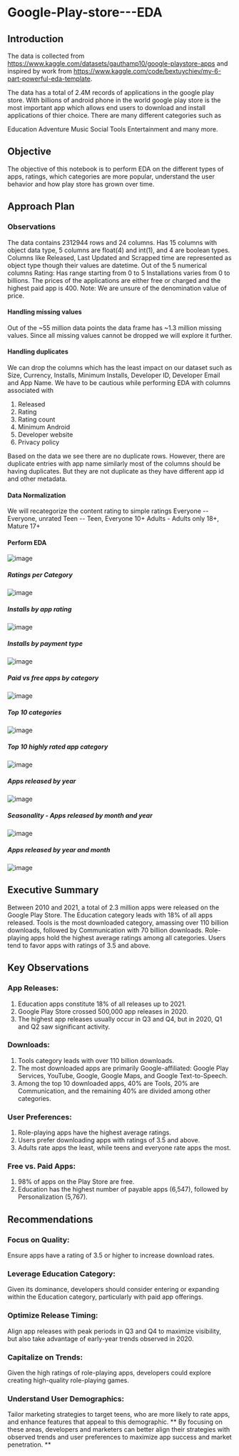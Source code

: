 # Google-Play-store---EDA
## Introduction
The data is collected from https://www.kaggle.com/datasets/gauthamp10/google-playstore-apps and inspired by work from https://www.kaggle.com/code/bextuychiev/my-6-part-powerful-eda-template.

The data has a total of 2.4M records of applications in the google play store. With billions of android phone in the world google play store is the most important app which allows end users to download and install applications of thier choice. There are many different categories such as

Education
Adventure
Music
Social
Tools
Entertainment and many more.

## Objective
The objective of this notebook is to perform EDA on the different types of apps, ratings, which categories are more popular, understand the user behavior and how play store has grown over time.

## Approach Plan
### Observations
The data contains 2312944 rows and 24 columns.
Has 15 columns with object data type, 5 columns are float(4) and int(1), and 4 are boolean types.
Columns like Released, Last Updated and Scrapped time are represented as object type though their values are datetime.
Out of the 5 numerical columns
Rating: Has range starting from 0 to 5
Installations varies from 0 to billions.
The prices of the applications are either free or charged and the highest paid app is 400.
Note: We are unsure of the denomination value of price.

#### Handling missing values
Out of the ~55 million data points the data frame has ~1.3 million missing values. Since all missing values cannot be dropped we will explore it further.

#### Handling duplicates
We can drop the columns which has the least impact on our dataset such as Size, Currency, Installs, Minimum Installs, Developer ID, Developer Email and App Name.
We have to be cautious while performing EDA with columns associated with
1. Released
2. Rating
3. Rating count
4. Minimum Android
5. Developer website
6. Privacy policy

Based on the data we see there are no duplicate rows. However, there are duplicate entries with app name similarly most of the columns should be having duplicates. But they are not duplicate as they have different app id and other metadata.

#### Data Normalization
We will recategorize the content rating to simple ratings
Everyone -- Everyone, unrated
Teen -- Teen, Everyone 10+
Adults - Adults only 18+, Mature 17+

#### Perform EDA

![image](https://github.com/user-attachments/assets/f87b8498-fe34-4333-9017-b42dd2772f5b)

##### Ratings per Category
![image](https://github.com/user-attachments/assets/79257b64-d987-4721-a224-28cac40cf3fd)

##### Installs by app rating
![image](https://github.com/user-attachments/assets/7cfff8e1-8b8e-4bbc-b72a-a9e8be6df9bb)

##### Installs by payment type
![image](https://github.com/user-attachments/assets/142a9c0b-5dd8-40b5-bd68-5fcdd9ce1e5f)

##### Paid vs free apps by category
![image](https://github.com/user-attachments/assets/b7b148cf-e4b2-45e5-b87b-a409134effc5)

##### Top 10 categories
![image](https://github.com/user-attachments/assets/c754cf68-42ac-479d-8b01-adb4cc3daf63)

##### Top 10 highly rated app category
![image](https://github.com/user-attachments/assets/7eb72954-5a49-48b8-9584-822eedca1e2e)

##### Apps released by year
![image](https://github.com/user-attachments/assets/4385a0dd-cb3f-405d-98f5-ff391819edce)

##### Seasonality - Apps released by month and year
![image](https://github.com/user-attachments/assets/65da62bc-d7ce-45fd-9ffa-de9be9e156f1)

##### Apps released by year and month
![image](https://github.com/user-attachments/assets/cc3ffeb0-e5b1-4495-b93b-a9b7359cffcc)

## Executive Summary
Between 2010 and 2021, a total of 2.3 million apps were released on the Google Play Store. The Education category leads with 18% of all apps released. Tools is the most downloaded category, amassing over 110 billion downloads, followed by Communication with 70 billion downloads. Role-playing apps hold the highest average ratings among all categories. Users tend to favor apps with ratings of 3.5 and above.

## Key Observations
### App Releases:
1. Education apps constitute 18% of all releases up to 2021.
2. Google Play Store crossed 500,000 app releases in 2020.
3. The highest app releases usually occur in Q3 and Q4, but in 2020, Q1 and Q2 saw significant activity.
### Downloads:
1. Tools category leads with over 110 billion downloads.
2. The most downloaded apps are primarily Google-affiliated: Google Play Services, YouTube, Google, Google Maps, and Google Text-to-Speech.
3. Among the top 10 downloaded apps, 40% are Tools, 20% are Communication, and the remaining 40% are divided among other categories.
### User Preferences:
1. Role-playing apps have the highest average ratings.
2. Users prefer downloading apps with ratings of 3.5 and above.
3. Adults rate apps the least, while teens and everyone rate apps the most.
### Free vs. Paid Apps:
1. 98% of apps on the Play Store are free.
2. Education has the highest number of payable apps (6,547), followed by Personalization (5,767).
   
## Recommendations
### Focus on Quality: 
Ensure apps have a rating of 3.5 or higher to increase download rates.
### Leverage Education Category: 
Given its dominance, developers should consider entering or expanding within the Education category, particularly with paid app offerings.
### Optimize Release Timing: 
Align app releases with peak periods in Q3 and Q4 to maximize visibility, but also take advantage of early-year trends observed in 2020.
### Capitalize on Trends: 
Given the high ratings of role-playing apps, developers could explore creating high-quality role-playing games.
### Understand User Demographics: 
Tailor marketing strategies to target teens, who are more likely to rate apps, and enhance features that appeal to this demographic.
** By focusing on these areas, developers and marketers can better align their strategies with observed trends and user preferences to maximize app success and market penetration.
**
